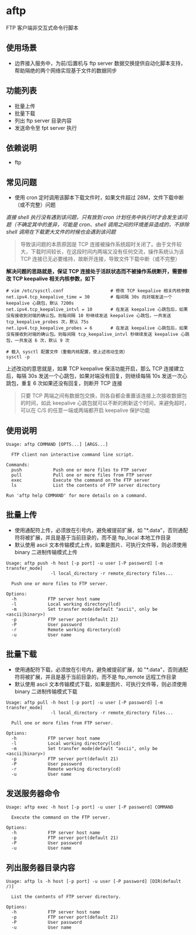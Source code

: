 # aftp
FTP 客户端非交互式命令行脚本

## 使用场景
- 边界接入服务中，为前/后置机与 ftp server 数据交换提供自动化脚本支持，帮助隔绝的两个网络实现基于文件的数据同步

## 功能列表
- 批量上传
- 批量下载
- 列出 ftp server 目录内容
- 发送命令至  fpt server 执行

## 依赖说明
- ftp

## 常见问题
- 使用 cron 定时调用该脚本下载文件时，如果文件超过 28M，文件下载中断（或不完整）问题

*直接 shell 执行没有遇到该问题，只有放到 cron 计划任务中执行时才会发生该问题（不确定其中的差异，可能是 cron、shell 调用之间的环境差异造成的，不排除 shell 调用在下载更大文件的时候也会遇到该问题*
> 导致该问题的本质原因是 TCP 连接被操作系统超时关闭了。由于文件较大，下载时间较长，在这段时间内两端又没有任何交流，操作系统认为该 TCP 连接已无必要维持，故断开连接，导致文件下载中断（或不完整）

**解决问题的思路就是，保证 TCP 连接处于活跃状态而不被操作系统断开，需要修改 TCP keepalive 相关内核参数，如下**
```shell
# vim /etc/sysctl.conf                  # 修改 TCP keepalive 相关内核参数
net.ipv4.tcp_keepalive_time = 30        # 每间隔 30s 向对端发送一个 keepalive 心跳包，默认 7200s
net.ipv4.tcp_keepalive_intvl = 10       # 在发送 keepalive 心跳包后，如果没有接收到对端的确认包。则每间隔 10 秒继续发送 keepalive 心跳包，一共发送 tcp_keepalive_probes 次，默认 75s
net.ipv4.tcp_keepalive_probes = 6       # 在发送 keepalive 心跳包后，如果没有接收到对端的确认包。则每间隔 tcp_keepalive_intvl 秒继续发送 keepalive 心跳包，一共发送 6 次，默认 9 次

# 载入 sysctl 配置文件（重载内核配置，使上述改动生效）
sysctl -p
```
上述改动的意思就是，如果 TCP keepalive 保活功能开启，那么 TCP 连接建立后，每隔 30s 发送一个心跳包，如果对端没有回复，则继续每隔 10s 发送一次心跳包，重复 6 次如果还没有回复，则断开 TCP 连接
>只要 TCP 两端之间有数据包交换，则各自都会重置该连接上次接收数据包的时间，如此 keepalive 心跳包就可以不断的刷新这个时间，来避免超时，可以在 C/S 的任意一端或两端都开启 keepalive 保护功能

## 使用说明
```shell
Usage: aftp COMMAND [OPTS...] [ARGS...]

  FTP client non interactive command line script.

Commands:
  push            Push one or more files to FTP server
  pull            Pull one or more files from FTP server
  exec            Execute the command on the FTP server
  ls              List the contents of FTP server directory

Run 'aftp help COMMAND' for more details on a command.
```

## 批量上传
- 使用通配符上传，必须放在引号内，避免被提前扩展，如 "*.data"，否则通配符将被扩展，并且是基于当前目录的，而不是 ftp_local 本地工作目录
- 默认使用 ascii 文本传输模式上传，如果是图片、可执行文件等，则必须使用 binary 二进制传输模式上传
```shell
Usage: aftp push -h host [-p port] -u user [-P password] [-m transfer_mode] 
                 -l local_directory -r remote_directory files...

  Push one or more files to FTP server.

Options:
  -h            FTP server host name
  -l            Local working directory(lcd)
  -m            Set transfer mode(default "ascii", only be <ascii|binary>)
  -p            FTP server port(default 21)
  -P            User password
  -r            Remote working directory(cd)
  -u            User name
```

## 批量下载
- 使用通配符下载，必须放在引号内，避免被提前扩展，如 "*.data"，否则通配符将被扩展，并且是基于当前目录的，而不是 ftp_remote 远程工作目录
- 默认使用 ascii 文本传输模式下载，如果是图片、可执行文件等，则必须使用 binary 二进制传输模式下载
```shell
Usage: aftp pull -h host [-p port] -u user [-P password] [-m transfer_mode] 
                 -l local_directory -r remote_directory files...

  Pull one or more files from FTP server.

Options:
  -h            FTP server host name
  -l            Local working directory(lcd)
  -m            Set transfer mode(default "ascii", only be <ascii|binary>)
  -p            FTP server port(default 21)
  -P            User password
  -r            Remote working directory(cd)
  -u            User name
```

## 发送服务器命令
```shell
Usage: aftp exec -h host [-p port] -u user [-P password] COMMAND

  Execute the command on the FTP server.

Options:
  -h            FTP server host name
  -p            FTP server port(default 21)
  -P            User password
  -u            User name
```

## 列出服务器目录内容
```shell
Usage: aftp ls -h host [-p port] -u user [-P password] [DIR(default /)]

  List the contents of FTP server directory.

Options:
  -h            FTP server host name
  -p            FTP server port(default 21)
  -P            User password
  -u            User name
```
